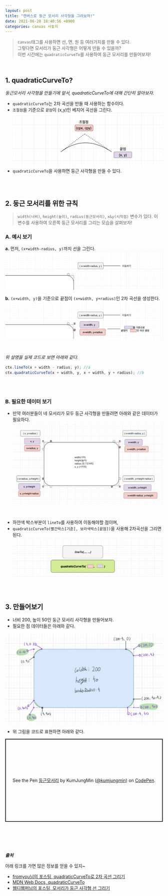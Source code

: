 ```yaml
---
layout: post
title: "캔버스로 둥근 모서리 사각형을 그려보자!"
date: 2021-06-20 18:40:56 +0900
categories: canvas 사놓지
---
```


> `canvas`태그를 사용하면 선, 면, 원 등 여러가지를 만들 수 있다. <br/> 그렇다면 모서리가 둥근 사각형은 어떻게 만들 수 있을까? <br/> 이번 시간에는 `quadraticCurveTo`를 사용하여 둥근 모서리를 만들어보자!

<br/>

## 1. quadraticCurveTo?

_둥근모서리 사각형을 만들기에 앞서, quadraticCurveTo에 대해 간단히 알아보자._

- `quadraticCurveTo`는 2차 곡선을 만들 때 사용하는 함수이다.
- `조절점`을 기준으로 `끝점`이 (x,y)인 베지어 곡선을 그린다.
  <img src="assets/images/radius/radius-1.png" />
- `quadraticCurveTo`을 사용하면 둥근 사각형을 만들 수 있다.

<br/><br/>

## 2. 둥근 모서리를 위한 규칙

> `width(너비)`, `height(높이)`, `radius(둥근모서리)`, `x&y(시작점)` 변수가 있다. 이 변수를 사용하여 오른쪽 둥근 모서리를 그리는 모습을 살펴보자!

### A. 예시 보기

**a.** 먼저, `(x+width-radius, y)`까지 선을 그린다.
<img src="assets/images/radius/radius-2.png" />

**b.** `(x+width, y)`을 기준으로 끝점이 `(x+width, y+radius)`인 2차 곡선을 생성한다.  
<img src="assets/images/radius/radius-3.png" />

<br/>

_위 설명을 실제 코드로 보면 아래와 같다._

```js
ctx.lineTo(x + width - radius, y); //a
ctx.quadraticCurveTo(x + width, y, x + width, y + radius); //b
```

<br/><br/>

### B. 필요한 데이터 보기

- 만약 여러분들이 네 모서리가 모두 둥근 사각형을 만들려면 아래와 같은 데이터가 필요하다.
  <img src="assets/images/radius/radius-4.png" />

<br/>

- 하얀색 박스부분이 `lineTo`를 사용하여 이동해야할 점이며,
- `quadraticCurveTo(빨간박스[기준], 보라색박스[끝점])`을 사용해 2차곡선을 그리면 된다.
  <img src="assets/images/radius/radius-5.png" />

<br/>
<br/>

## 3. 만들어보기

- 너비 200, 높이 50인 둥근 모서리 사각형을 만들어보자.
- 필요한 점 데이터들은 아래와 같다.

<img src="assets/images/radius/radius-6.jpeg" />

<br/>

- 위 그림을 코드로 표현하면 아래와 같다.

<p class="codepen" data-height="265" data-theme-id="dark" data-default-tab="js,result" data-user="kumjungmin" data-slug-hash="gOmyRaY" style="height: 265px; box-sizing: border-box; display: flex; align-items: center; justify-content: center; border: 2px solid; margin: 1em 0; padding: 1em;" data-pen-title="둥근모서리">
  <span>See the Pen <a href="https://codepen.io/kumjungmin/pen/gOmyRaY">
  둥근모서리</a> by KumJungMin (<a href="https://codepen.io/kumjungmin">@kumjungmin</a>)
  on <a href="https://codepen.io">CodePen</a>.</span>
</p>
<script async src="https://cpwebassets.codepen.io/assets/embed/ei.js"></script>

<br/><br/><br/><br/>

_**출처**_

아래 링크를 가면 많은 정보를 얻을 수 있지~

- <a href="https://fromyou.tistory.com/563">fromyou님의 포스팅, quadraticCurveTo로 2차 곡선 그리기</a>
- <a href="https://developer.mozilla.org/en-US/docs/Web/API/CanvasRenderingContext2D/quadraticCurveTo">MDN Web Docs, quadraticCurveTo</a>
- <a href="https://m.blog.naver.com/PostView.naver?isHttpsRedirect=true&blogId=pjh445&logNo=220041200342"> 웹디웹퍼님의 포스팅, 모서리가 둥근 사각형 선 그리기</a>
